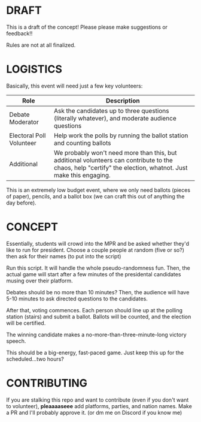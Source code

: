 # DRAFT

This is a draft of the concept! Please please make suggestions or feedback!!

Rules are not at all finalized.

# LOGISTICS

Basically, this event will need just a few key volunteers:

| Role                     | Description                                                                                                                                                  |
| ------------------------ | ------------------------------------------------------------------------------------------------------------------------------------------------------------ |
| Debate Moderator         | Ask the candidates up to three questions (literally whatever), and moderate audience questions                                                               |
| Electoral Poll Volunteer | Help work the polls by running the ballot station and counting ballots                                                                                       |
| Additional               | We probably won't need more than this, but additional volunteers can contribute to the chaos, help "certify" the election, whatnot. Just make this engaging. |

This is an extremely low budget event, where we only need ballots (pieces of paper), pencils, and a ballot box (we can craft this out of anything the day before).

# CONCEPT

Essentially, students will crowd into the MPR and be asked whether they'd like to run for president. Choose a couple people at random (five or so?) then ask for their names (to put into the script)

Run this script. It will handle the whole pseudo-randomness fun. Then, the actual game will start after a few minutes of the presidental candidates musing over their platform.

Debates should be no more than 10 minutes? Then, the audience will have 5-10 minutes to ask directed questions to the candidates.

After that, voting commences. Each person should line up at the polling station (stairs) and submit a ballot. Ballots will be counted, and the election will be certified.

The winning candidate makes a no-more-than-three-minute-long victory speech.

This should be a big-energy, fast-paced game. Just keep this up for the scheduled...two hours?

# CONTRIBUTING

If you are stalking this repo and want to contribute (even if you don't want to volunteer), **pleaaaaseee** add platforms, parties, and nation names. Make a PR and I'll probably approve it.
(or dm me on Discord if you know me)
